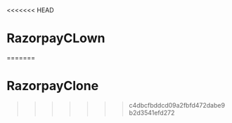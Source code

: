 <<<<<<< HEAD
# RazorpayCLown
=======
# RazorpayClone
>>>>>>> c4dbcfbddcd09a2fbfd472dabe9b2d3541efd272
 
